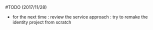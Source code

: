 #TODO (2017/11/28)
- for the next time : review the service approach : try to remake the identity project from scratch